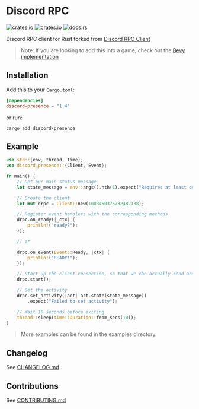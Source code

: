 # Discord RPC

[![crates.io](https://img.shields.io/crates/v/discord-presence.svg)](https://crates.io/crates/discord-presence)
[![crates.io](https://img.shields.io/crates/d/discord-presence.svg)](https://crates.io/crates/discord-presence)
[![docs.rs](https://docs.rs/discord-presence/badge.svg)](https://docs.rs/discord-presence)

Discord RPC client for Rust forked from [Discord RPC Client](https://gitlab.com/valeth/discord-rpc-client.rs)

> Note: If you are looking to add this into a game, check out the [Bevy implementation](https://github.com/jewlexx/bevy-discord-rpc)

## Installation

Add this to your `Cargo.toml`:

```toml
[dependencies]
discord-presence = "1.4"
```

or run:

```shell
cargo add discord-presence
```

## Example

```rust
use std::{env, thread, time};
use discord_presence::{Client, Event};

fn main() {
    // Get our main status message
    let state_message = env::args().nth(1).expect("Requires at least one argument");

    // Create the client
    let mut drpc = Client::new(1003450375732482138);

    // Register event handlers with the corresponding methods
    drpc.on_ready(|_ctx| {
        println!("ready?");
    });

    // or

    drpc.on_event(Event::Ready, |ctx| {
        println!("READY!");
    });

    // Start up the client connection, so that we can actually send and receive stuff
    drpc.start();

    // Set the activity
    drpc.set_activity(|act| act.state(state_message))
        .expect("Failed to set activity");

    // Wait 10 seconds before exiting
    thread::sleep(time::Duration::from_secs(10));
}
```

> More examples can be found in the examples directory.

## Changelog

See [CHANGELOG.md](CHANGELOG.md)

## Contributions

See [CONTRIBUTING.md](/CONTRIBUTING.md)
